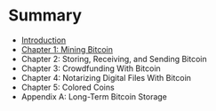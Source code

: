 # Summary

* [Introduction](README.md)
* [Chapter 1: Mining Bitcoin](chapter_1_mining_bitcoin.md)
* Chapter 2: Storing, Receiving, and Sending Bitcoin
* Chapter 3: Crowdfunding With Bitcoin
* Chapter 4: Notarizing Digital Files With Bitcoin
* Chapter 5: Colored Coins
* Appendix A: Long-Term Bitcoin Storage

